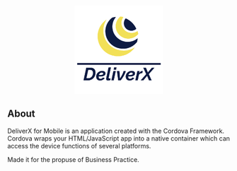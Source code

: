 <p align="center"><img src="https://github.com/avillanueva047/DeliverX_Movil/blob/master/logo_with_title.png?raw=true" width="200" height="200"></p>

## About

DeliverX for Mobile is an application created with the Cordova Framework. Cordova wraps your HTML/JavaScript app into a native container which can access the device functions of several platforms.

Made it for the propuse of Business Practice.
